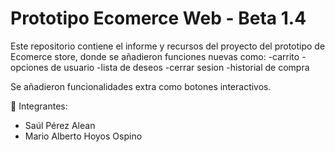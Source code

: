 # Prototipo Ecomerce Web - Beta 1.4

Este repositorio contiene el informe y recursos del proyecto del prototipo de Ecomerce store, donde se añadieron funciones nuevas como:
-carrito
-opciones de usuario
-lista de deseos
-cerrar sesion
-historial de compra

Se añadieron funcionalidades extra como botones interactivos.

👥 Integrantes:
- Saúl Pérez Alean
- Mario Alberto Hoyos Ospino
